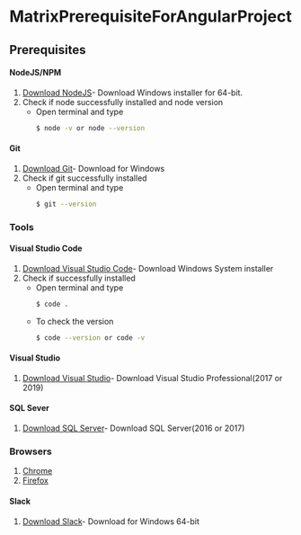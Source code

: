 # MatrixPrerequisiteForAngularProject
## Prerequisites

#### NodeJS/NPM
1. [Download NodeJS](https://nodejs.org/en/download/)- Download Windows installer for 64-bit.
2. Check if node successfully installed and node version
     -  Open terminal and type
        ```sh
        $ node -v or node --version
        ```
        
#### Git
1. [Download Git]( https://git-scm.com/download/win)- Download for Windows
2. Check if git successfully installed
     -  Open terminal and type
        ```sh
        $ git --version
        ```
        
### Tools 

#### Visual Studio Code
1. [Download Visual Studio Code](  https://code.visualstudio.com/download)- Download Windows System installer
2.  Check if successfully installed
     -  Open terminal and type
        ```sh
        $ code .
        ```
     - To check the version
         ```sh
         $ code --version or code -v
        ```
        
#### Visual Studio
1. [Download Visual Studio](https://visualstudio.microsoft.com/downloads/)- Download Visual Studio Professional(2017 or 2019)

#### SQL Sever
1. [Download SQL Server](https://www.microsoft.com/en-us/sql-server/sql-server-downloads)- Download SQL Server(2016 or 2017)

### Browsers
1. [Chrome](https://www.google.com/chrome/?brand=CHBD&gclid=Cj0KCQjw4qvlBRDiARIsAHme6ouZEVcxHieF75T-FvWgNlrIWvRGL6Vt9qc5_u_pVT31pKOydVLw3gUaAk0SEALw_wcB&gclsrc=aw.ds)
2. [Firefox](https://www.mozilla.org/en-US/firefox/campaign/?utm_source=google&utm_medium=cpc&utm_campaign=Firefox%7cGG%7cSearch%7cNB%7cExact%7cSP%7cUS%7cEN%7cDK%7cText%7cBrowser&utm_term=browser%20download&utm_content=A144_A203_A007837&&gclid=Cj0KCQjw4qvlBRDiARIsAHme6otduRhT0nG1UeKfWOjHUAQTLlx0eudEolQKEHccwWEbME0-lxLWJ5EaAr5pEALw_wcB&gclsrc=aw.ds)

####  Slack
1.  [Download Slack](https://slack.com/downloads/windows)- Download for Windows 64-bit
